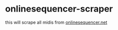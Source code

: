 # onlinesequencer-scraper
this will scrape all midis from [onlinesequencer.net](https://onlinesequencer.net/)
